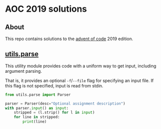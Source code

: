 # AOC 2019 solutions

## About

This repo contains solutions to the [advent of code](https://adventofcode.com/) 2019 edition.

## [utils.parse](utils/parse.py)

This utility module provides code with a uniform way to get input,
including argument parsing.

That is, it provides an optional `-f`/`--file` flag for specifying an input file.
If this flag is not specified, input is read from stdin.

```python
from utils.parse import Parser

parser = Parser(desc="Optional assignment description")
with parser.input() as input:
    stripped = (l.strip() for l in input)
    for line in stripped:
        print(line)
```
